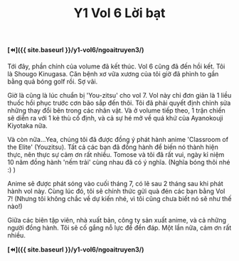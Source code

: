﻿---
layout: post
title: Y1 Vol 6 Lời bạt
permalink: /y1-vol6/loibat/
---

**[⏪]({{ site.baseurl }}/y1-vol6/ngoaitruyen3/)**

Tới đây, phần chính của volume đã kết thúc. Vol 6 cũng đã đến hồi kết. Tôi là Shougo Kinugasa. Căn bệnh xơ vữa xương của tôi giờ đã phình to gần bằng quả bóng golf rồi. Sợ vãi.

Giờ là cũng là lúc chuẩn bị \'You-zitsu\' cho vol 7. Vol này chỉ đơn giản là 1 liều thuốc hồi phục trước cơn bão sắp đến thôi. Tôi đã phải quyết định chỉnh sửa những thay đổi bên trong các nhân vật. Và ở volume tiếp theo, 1 trận chiến sẽ diễn ra với 1 kẻ thù cố định, và cả sự hé mở về quá khứ của Ayanokouji Kiyotaka nữa.

Và còn nữa\...Yea, chúng tôi đã được đồng ý phát hành anime \'Classroom of the Elite\' (Youzitsu). Tất cả các bạn đã đồng hành để biến nó thành hiện thực, nên thực sự cảm ơn rất nhiều. Tomose và tôi đã rất vui, ngày kỉ niệm 10 năm đồng hành \'nếm trải\' cùng nhau đã có ý nghĩa. (Nghĩa bóng thôi nhé :) )

Anime sẽ được phát sóng vào cuối tháng 7, có lẽ sau 2 tháng sau khi phát hành vol này. Cùng lúc đó, tôi sẽ chính thức gửi quà đén các bạn bằng Vol 7! (Nhưng tôi không chắc về dự kiến nhé, vì tôi cũng chưa biết nó sẽ như thế nào!)

Giữa các biên tập viên, nhà xuất bản, công ty sản xuất anime, và cả những người đồng hành. Tôi sẽ cố gắng nỗ lực để đền đáp. Một lần nữa, cảm ơn rất nhiều.

**[⏪]({{ site.baseurl }}/y1-vol6/ngoaitruyen3/)**
